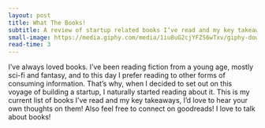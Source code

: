 ```yaml
---
layout: post
title: What The Books!
subtitle: A review of startup related books I’ve read and my key takeaways from each
small-image: https://media.giphy.com/media/1iu8uG2cjYFZS6wTxv/giphy-downsized.gif
read-time: 3
---
```

I’ve always loved books. I’ve been reading fiction from a young age, mostly sci-fi and fantasy, and to this day I prefer reading to other forms of consuming information. That’s why, when I decided to set out on this voyage of building a startup, I naturally started reading about it. This is my current list of books I’ve read and my key takeaways, I’d love to hear your own thoughts on them! Also feel free to connect on goodreads! I love to talk about books!
